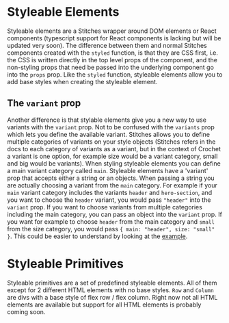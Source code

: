 # Styleable Elements

Styleable elements are a Stitches wrapper around DOM elements or React components (typescript support for React components is lacking but will be updated very soon).
The difference between them and normal Stitches components created with the `styled` function, is that they are CSS first, i.e. the CSS is written directly in the top level props of the component, and the non-styling props that need be passed into the underlying component go into the `props` prop.
Like the `styled` function, styleable elements allow you to add base styles when creating the styleable element.

## The `variant` prop

Another difference is that stylable elements give you a new way to use variants with the `variant` prop. Not to be confused with the `variants` prop which lets you define the available variant. Stitches allows you to define multiple categories of variants on your style objects (Stitches refers in the docs to each category of variants as a variant, but in the context of Crochet a variant is one option, for example size would be a variant category, small and big would be variants).
When styling styleable elements you can define a main variant category called `main`.
Styleable elements have a 'variant' prop that accepts either a string or an objects.
When passing a string you are actually choosing a variant from the `main` category. For example if your `main` variant category includes the variants `header` and `hero-section`, and you want to choose the `header` variant, you would pass `"header"` into the `variant` prop.
If you want to choose variants from multiple categories including the main category, you can pass an object into the `variant` prop. If you want for example to choose `header` from the main category and `small` from the size category, you would pass `{ main: "header", size: "small" }`.
This could be easier to understand by looking at the [example](https://github.com/orenelbaum/stitches-crochet/tree/master/src/example).


# Styleable Primitives

Styleable primitives are a set of predefined styleable elements. All of them except for 2 different HTML elements with no base styles. `Row` and `Column` are divs with a base style of flex row / flex column. Right now not all HTML elements are available but support for all HTML elements is probably coming soon.